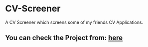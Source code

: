 # CV-Screener
A CV Screener which screens some of my friends CV Applications.

## **You can check the Project from:** [here](https://master.d1klmh8uil612e.amplifyapp.com/)

